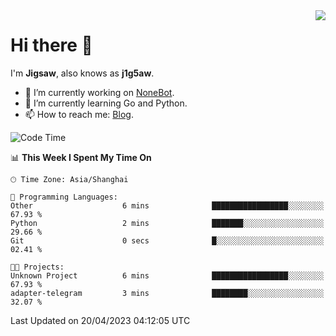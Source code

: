 <a href="#">
  <img align="right" src="https://github-readme-stats.vercel.app/api?username=j1g5awi&count_private=true&show_icons=true&title_color=80070B&text_color=B3B3B3&bg_color=212121&icon_color=80070B" />
</a>

# Hi there 👋

I'm **Jigsaw**, also knows as **j1g5aw**.

- 🔭 I’m currently working on [NoneBot](https://github.com/nonebot).
- 🌱 I’m currently learning Go and Python.
- 📫 How to reach me: [Blog](https://blog.maddestroyer.xyz/).

<!--START_SECTION:waka-->
![Code Time](http://img.shields.io/badge/Code%20Time-1%2C111%20hrs%2050%20mins-blue)

📊 **This Week I Spent My Time On** 

```text
🕑︎ Time Zone: Asia/Shanghai

💬 Programming Languages: 
Other                    6 mins              █████████████████░░░░░░░░   67.93 % 
Python                   2 mins              ███████░░░░░░░░░░░░░░░░░░   29.66 % 
Git                      0 secs              █░░░░░░░░░░░░░░░░░░░░░░░░   02.41 % 

🐱‍💻 Projects: 
Unknown Project          6 mins              █████████████████░░░░░░░░   67.93 % 
adapter-telegram         3 mins              ████████░░░░░░░░░░░░░░░░░   32.07 % 
```


 Last Updated on 20/04/2023 04:12:05 UTC
<!--END_SECTION:waka-->
